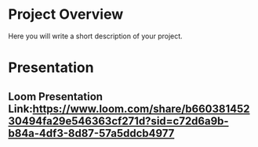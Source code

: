 # Project Overview
Here you will write a short description of your project.


# Presentation

## Loom Presentation Link:https://www.loom.com/share/b66038145230494fa29e546363cf271d?sid=c72d6a9b-b84a-4df3-8d87-57a5ddcb4977
